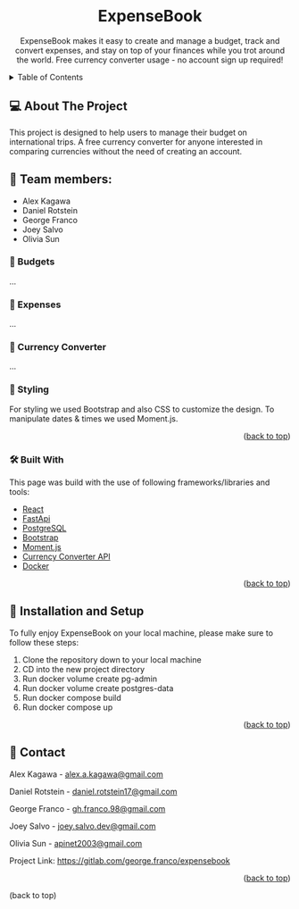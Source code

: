 <br />
<div align="center">

  <h1 align="center">ExpenseBook</h1>

  <p align="center">
    ExpenseBook makes it easy to create and manage a budget, track and convert expenses, and stay on top of your finances while you trot around the world.
    Free currency converter usage - no account sign up required!
  </p>
</div>


<details>
  <summary>Table of Contents</summary>
  <ol>
    <li>
      <a href="#about-the-project">About The Project</a>
      <ul>
        <li><a href="#built-with">Built With</a></li>
      </ul>
    </li>
    <li><a href="#contributing">Contributing</a></li>
    <li><a href="#contact">Contact</a></li>
    <li><a href="#acknowledgments">Acknowledgments</a></li>
  </ol>
</details>


## 💻 About The Project

This project is designed to help users to manage their budget on international trips. A free currency converter for anyone interested in comparing currencies without the need of creating an account.


## 🧠 Team members:

- Alex Kagawa
- Daniel Rotstein
- George Franco
- Joey Salvo
- Olivia Sun


### 📌 Budgets

...


### 📌 Expenses

...


### 📌 Currency Converter

...


### 🎨 Styling

For styling we used Bootstrap and also CSS to customize the design.
To manipulate dates & times we used Moment.js.

<p align="right">(<a href="#readme-top">back to top</a>)</p>

### 🛠 Built With

This page was build with the use of following frameworks/libraries and tools:

- [React][react-url]
- [FastApi][fastapi-url]
- [PostgreSQL][postgresql-url]
- [Bootstrap][bootstrap-url]
- [Moment.js][moment.js-url]
- [Currency Converter API][currency-converter-url]
- [Docker][docker-url]

<p align="right">(<a href="#readme-top">back to top</a>)</p>


## 🚀 Installation and Setup

To fully enjoy ExpenseBook on your local machine, please make sure to follow these steps:

1. Clone the repository down to your local machine
2. CD into the new project directory
3. Run docker volume create pg-admin
4. Run docker volume create postgres-data
5. Run docker compose build
6. Run docker compose up
<!-- 6. Run docker exec -it smelli-belli-inventory-api-1 bash
7. Run python manage.py loaddata products.json
8. Exit the container's CLI, and enjoy Smelli Belli to its fullest! -->

<p align="right">(<a href="#readme-top">back to top</a>)</p>


## 🪪 Contact

Alex Kagawa - alex.a.kagawa@gmail.com

Daniel Rotstein - daniel.rotstein17@gmail.com

George Franco - gh.franco.98@gmail.com

Joey Salvo - joey.salvo.dev@gmail.com

Olivia Sun - apinet2003@gmail.com

Project Link: https://gitlab.com/george.franco/expensebook

<p align="right">(<a href="#readme-top">back to top</a>)</p>


[react-url]: https://reactjs.org/
[fastapi-url]: https://fastapi.tiangolo.com/
[postgresql-url]: https://www.postgresql.org/
[bootstrap-url]: https://getbootstrap.com
[moment.js-url]: https://momentjs.com/
[currency-converter-url]: https://exchangerate.host/
[docker-url]: https://docker.com/

(back to top)
